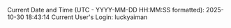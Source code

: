 Current Date and Time (UTC - YYYY-MM-DD HH:MM:SS formatted): 2025-10-30 18:43:14
Current User's Login: luckyaiman
